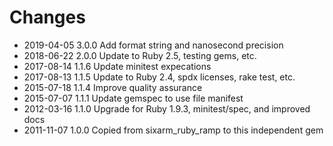 # Changes

* 2019-04-05 3.0.0 Add format string and nanosecond precision
* 2018-06-22 2.0.0 Update to Ruby 2.5, testing gems, etc.
* 2017-08-14 1.1.6 Update minitest expecations
* 2017-08-13 1.1.5 Update to Ruby 2.4, spdx licenses, rake test, etc.
* 2015-07-18 1.1.4 Improve quality assurance
* 2015-07-07 1.1.1 Update gemspec to use file manifest
* 2012-03-16 1.1.0 Upgrade for Ruby 1.9.3, minitest/spec, and improved docs
* 2011-11-07 1.0.0 Copied from sixarm_ruby_ramp to this independent gem
